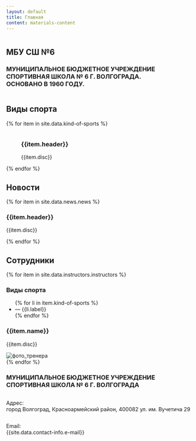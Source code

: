 ```yaml
---
layout: default
title: Главная
content: materials-content
---
```

<main class="main">
            <section class="main-section">
                <div class="main-section__gradient"></div>
                <img src="../assets/img/main-section-image.jpg" alt="" class="main-section__imgb imgb">
                <div class="main-section__content-wrapper content-wrapper">
                    <h1 class="main-section__title default-section-title">МБУ СШ №6</h1>
                    <h3 class="main-section__subtitle default-card-title">МУНИЦИПАЛЬНОЕ БЮДЖЕТНОЕ УЧРЕЖДЕНИЕ СПОРТИВНАЯ
                        ШКОЛА № 6 Г. ВОЛГОГРАДА.<br>
                        ОСНОВАНО В 1960 ГОДУ.</h3>
                </div>
                <div class="main-section__decoration">
                    <img src="../assets/img/gymnast.png" alt="" class="main-section__gymnast">
                </div>
            </section>
            <section class="kind-of-sports-section parallax" id="kinds-of-sports">
                <div class="kind-of-sports-section__content-wrapper content-wrapper">
                    <h2 class="kind-of-sports-section__title default-section-title">Виды спорта</h2>
                    {% for item in site.data.kind-of-sports %}
                    <figure class="kind-of-sports-section__card card flex">
                        <div class="kind-of-sports-section__card-image card__image">
                            <img src="{{item.img}}" alt="" class="imgb">
                        </div>
                        <figcaption class="kind-of-sports-section__card-caption card__caption">
                            <h3 class="card__title default-card-title">{{item.header}}</h3>
                            <p class="card__paragraph default-paragraph">{{item.disc}}</p>
                        </figcaption>
                    </figure>
                    {% endfor %}
                </div>
            </section>
            <section class="news-section" id="news-section">
                <h2 class="news-section__title default-section-title">Новости</h2>
                <div class="swiper-news">
                    <div class="swiper-wrapper">
                        {% for item in site.data.news.news %}
                        <div class="news-card flex row swiper-slide">
                            <div class="news-card__image">
                                <img src="{{item.img}}" alt="" class="imgb">
                            </div>
                            <div class="news-card__text-body">
                                <h3 class="news-card__news-title default-card-title">{{item.header}}</h3>
                                <p class="news-card__news-desctiption default-paragraph">{{item.disc}}</p>
                            </div>
                        </div>
                        {% endfor %}
                    </div>
                    <div class="swiper-pagination"></div>
                </div>
            </section>
            <section class="coaches-section" id="coaches-section">
                <div class="coaches-section__background">
                    <img src="../assets/img/coaches/background-image.png" alt="" class="imgb">
                </div>
                <div class="coaches-section__content-wrapper content-wrapper">
                    <h2 class="coaches-section__title default-section-title">Сотрудники</h2>
                    <div class="swiper">
                        <div class="swiper-wrapper">
                        {% for item in site.data.instructors.instructors %}
                            <div class="swiper-slide">
                                <div class="coaches-section__coach-card coach-card flex">
                                    <div class="coaches-section__kinds-of-sports coach-card__kinds-of-sports">
                                        <h3 class="coaches-section__card-title coach-card__title default-card-title">
                                            Виды
                                            спорта
                                        </h3>
                                        <ul
                                            class="coaches-section__kinds-of-sports-list coach-card__kinds-of-sports-list default-paragraph">
                                            {% for li in item.kind-of-sports %}
                                                <li class="coaches-section__kinds-of-sports-list-item coach-card__kinds-of-sports-list-item">
                                                    &mdash; {{li.label}}</li>
                                            {% endfor %}
                                        </ul>
                                    </div>
                                    <div class="coaches-section__text-body coach-card__text-body flex">
                                        <h3 class="coaches-section__card-title coach-card__title default-card-title">
                                            {{item.name}}</h3>
                                        <p
                                            class="coaches-section__card-description coach-card__description default-paragraph">
                                            {{item.disc}}</p>
                                    </div>
                                    <img src="{{item.img}}" alt="фото_тренера"
                                        class="coaches-section__card-image coach-card__image">
                                </div>
                            </div>
                            {% endfor %}
                            <!-- <div class="swiper-slide">
                                <div class="coaches-section__coach-card coach-card flex">
                                    <div class="coaches-section__kinds-of-sports coach-card__kinds-of-sports">
                                        <h3 class="coaches-section__card-title coach-card__title default-card-title">
                                            Виды
                                            спорта
                                        </h3>
                                        <ul
                                            class="coaches-section__kinds-of-sports-list coach-card__kinds-of-sports-list">
                                            <li
                                                class="coaches-section__kinds-of-sports-list-item coach-card__kinds-of-sports-list-item">
                                                &mdash; Спортивная гимнастика</li>
                                            <li
                                                class="coaches-section__kinds-of-sports-list-item coach-card__kinds-of-sports-list-item">
                                                &mdash; Спортивная акробатика</li>
                                            <li
                                                class="coaches-section__kinds-of-sports-list-item coach-card__kinds-of-sports-list-item">
                                                &mdash; Художественная гимнастика</li>
                                        </ul>
                                    </div>
                                    <div class="coaches-section__text-body coach-card__text-body flex">
                                        <h3 class="coaches-section__card-title coach-card__title default-card-title">
                                            Тимофеев
                                            Михаил
                                            Юрьевич</h3>
                                        <p
                                            class="coaches-section__card-description coach-card__description default-paragraph">
                                            Тренер по спортивной гимнастике. «Мастер спорта России» по спортивной
                                            гимнастике.
                                            Высшая
                                            квалификационная категория. Кандидат педагогических наук. Окончил
                                            Волгоградскую
                                            государственную академию физической культуры в 2006 году. Присуждена
                                            квалификация
                                            специалист по физической культуре и спорту по специальности «физическая
                                            культура
                                            и
                                            спорт». Стаж работы по специальности 13 лет.</p>
                                    </div>
                                    <img src="../assets/img/coaches/coach-id1.png" alt="фото_тренера"
                                        class="coaches-section__card-image coach-card__image">
                                </div>
                            </div> -->
                        </div>
                        <div class="swiper-pagination"></div>
                        <div class="swiper-button-prev"></div>
                        <div class="swiper-button-next"></div>
                    </div>
                </div>
            </section>
            <section class="contacts-section" id="contacts-section">
                <div class="contacts-section__row flex">
                    <div class="contacts-section__text-body">
                        <h3 class="default-card-title contacts-section__label">МУНИЦИПАЛЬНОЕ БЮДЖЕТНОЕ УЧРЕЖДЕНИЕ
                            СПОРТИВНАЯ ШКОЛА № 6 Г.
                            ВОЛГОГРАДА</h3>
                        <div class="contacts-section__adress flex">
                            <img src="../assets/img/contacts-section/location.png" alt="">
                            <p class="contacts-section__paragraph default-paragraph">Адрес: <br> город Волгоград,
                                Красноармейский район, 400082 ул. им. Вучетича 29</p>
                        </div>
                        <div class="contacts-section__email flex">
                            <img src="../assets/img/contacts-section/mail.png" alt="">
                            <p class="contacts-section__paragraph default-paragraph">Email: <br> {{site.data.contact-info.e-mail}}
                            </p>
                        </div>
                    </div>
                    <div class="contacts-section__map" id="map"></div>
                </div>
            </section>
</main>